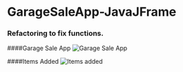 # GarageSaleApp-JavaJFrame
### Refactoring to fix functions.

####Garage Sale App
![Garage Sale App](http://i.imgur.com/q2uaNMA.png?1 "Garage Sale App")

####Items Added
![Items added](http://i.imgur.com/FIZ6Vco.png?1 "Items added")
